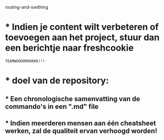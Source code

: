 routing-and-swithing
#  * Indien je content wilt verbeteren of toevoegen aan het project, stuur dan een berichtje naar freshcookie 
    TEAMWOOOORKKKKK!!! 
#  * doel van de repository: 
## * Een chronologische samenvatting van de commando's in een ".md" file  
## * Indien meerderen mensen aan één cheatsheet werken, zal de qualiteit ervan verhoogd worden!
 
